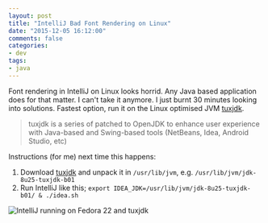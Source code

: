 ```yaml
---
layout: post
title: "IntelliJ Bad Font Rendering on Linux"
date: "2015-12-05 16:12:00"
comments: false
categories:
- dev
tags:
- java
---
```


Font rendering in IntelliJ on Linux looks horrid. Any Java based application does for that matter. I can't take it anymore. I just burnt 30 minutes looking into solutions. Fastest option, run it on the Linux optimised JVM [tuxjdk](https://code.google.com/p/tuxjdk/).

> tuxjdk is a series of patched to OpenJDK to enhance user experience with Java-based and Swing-based tools (NetBeans, Idea, Android Studio, etc)

Instructions (for me) next time this happens:

1. Download [tuxjdk](https://code.google.com/p/tuxjdk/) and unpack it in `/usr/lib/jvm`, e.g. `/usr/lib/jvm/jdk-8u25-tuxjdk-b01`
2. Run IntelliJ like this; `export IDEA_JDK=/usr/lib/jvm/jdk-8u25-tuxjdk-b01/ & ./idea.sh`

![IntelliJ running on Fedora 22 and tuxjdk](/images/intellij.png)

